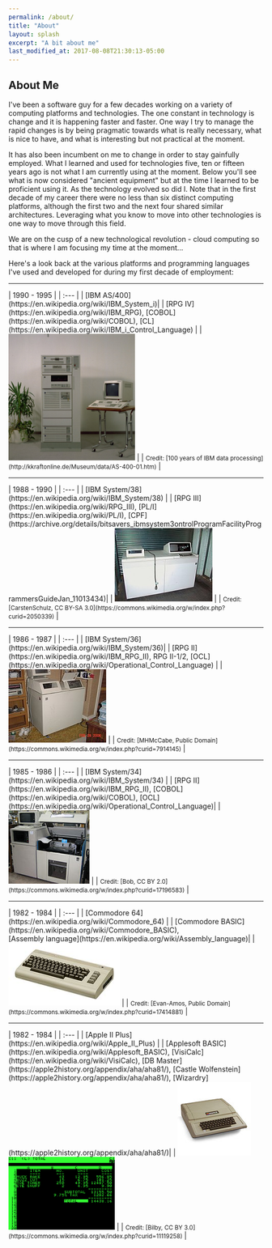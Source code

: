 ```yaml
---
permalink: /about/
title: "About"
layout: splash
excerpt: "A bit about me"
last_modified_at: 2017-08-08T21:30:13-05:00
---
```


## About Me

I've been a software guy for a few decades working on a variety of computing platforms and technologies. The one constant in technology is change and it is happening faster and faster. One way I try to manage the rapid changes is by being pragmatic towards what is really necessary, what is nice to have, and what is interesting but not practical at the moment.

It has also been incumbent on me to change in order to stay gainfully employed. What I learned and used for technologies five, ten or fifteen years ago is not what I am currently using at the moment. Below you'll see what is now considered "ancient equipment" but at the time I learned to be proficient using it. As the technology evolved so did I. Note that in the first decade of my career there were no less than six distinct computing platforms, although the first two and the next four shared similar architectures. Leveraging what you know to move into other technologies is one way to move through this field.

We are on the cusp of a new technological revolution - cloud computing so that is where I am focusing my time at the moment...

<div data-iframe-width="150" data-iframe-height="270" data-share-badge-id="a26ae917-1928-48e0-82b7-0a91f2b54294" data-share-badge-host="https://www.youracclaim.com"></div><script type="text/javascript" async src="//cdn.youracclaim.com/assets/utilities/embed.js"></script>

Here's a look back at the various platforms and programming languages I've used and developed for during my first decade of employment:

<hr/>
| 1990 - 1995 |
| :---        |
| [IBM AS/400](https://en.wikipedia.org/wiki/IBM_System_i)|
| [RPG IV](https://en.wikipedia.org/wiki/IBM_RPG), [COBOL](https://en.wikipedia.org/wiki/COBOL), [CL](https://en.wikipedia.org/wiki/IBM_i_Control_Language) |
| <img src="/assets/images/about/AS-400-01.jpg" height="250" width="250"> |
| <small>Credit: [100 years of IBM data processing](http://kkraftonline.de/Museum/data/AS-400-01.htm)</small> |

<hr/>
| 1988 - 1990 |
| :---        |
| [IBM System/38](https://en.wikipedia.org/wiki/IBM_System/38) |
| [RPG III](https://en.wikipedia.org/wiki/RPG_III), [PL/I](https://en.wikipedia.org/wiki/PL/I), [CPF](https://archive.org/details/bitsavers_ibmsystem3ontrolProgramFacilityProgrammersGuideJan_11013434)|
| <a href="https://commons.wikimedia.org/w/index.php?curid=2050339"><img src="/assets/images/about/193px-S38_I.jpg"></a> |
| <small>Credit: [CarstenSchulz, CC BY-SA 3.0](https://commons.wikimedia.org/w/index.php?curid=2050339)</small> |

<hr/>
| 1986 - 1987 |
| :---        |
| [IBM System/36](https://en.wikipedia.org/wiki/IBM_System/36)|
| [RPG II](https://en.wikipedia.org/wiki/IBM_RPG_II), RPG II-1/2, [OCL](https://en.wikipedia.org/wiki/Operational_Control_Language) |
| <a href="https://upload.wikimedia.org/wikipedia/commons/2/22/IBM5360.jpg"><img src="/assets/images/about/193px-IBM5360.jpg"></a> |
| <small>Credit: [MHMcCabe, Public Domain](https://commons.wikimedia.org/w/index.php?curid=7914145)</small> |

<hr/>
| 1985 - 1986 |
| :---        |
| [IBM System/34](https://en.wikipedia.org/wiki/IBM_System/34) |
| [RPG II](https://en.wikipedia.org/wiki/IBM_RPG_II), [COBOL](https://en.wikipedia.org/wiki/COBOL), [OCL](https://en.wikipedia.org/wiki/Operational_Control_Language)|
| <img src="/assets/images/about/160px-IBM_System34.IsettAcres.jpg"> |
| <small>Credit: [Bob, CC BY 2.0](https://commons.wikimedia.org/w/index.php?curid=17196583)</small> |

<hr/>
| 1982 - 1984 |
| :---        |
| [Commodore 64](https://en.wikipedia.org/wiki/Commodore_64) |
| [Commodore BASIC](https://en.wikipedia.org/wiki/Commodore_BASIC),<br/>[Assembly language](https://en.wikipedia.org/wiki/Assembly_language)|
| <img src="/assets/images/about/220px-Commodore-64-Computer-FL.jpg"> |
| <small>Credit: [Evan-Amos, Public Domain](https://commons.wikimedia.org/w/index.php?curid=17414881)</small> |

<hr/>
| 1982 - 1984 |
| :---        |
| [Apple II Plus](https://en.wikipedia.org/wiki/Apple_II_Plus) |
| [Applesoft BASIC](https://en.wikipedia.org/wiki/Applesoft_BASIC), [VisiCalc](https://en.wikipedia.org/wiki/VisiCalc), [DB Master](https://apple2history.org/appendix/aha/aha81/), [Castle Wolfenstein](https://apple2history.org/appendix/aha/aha81/), [Wizardry](https://apple2history.org/appendix/aha/aha81/)|
| <img src="/assets/images/about/145px-Apple_II_Plus.jpg"> &nbsp; &nbsp; <a href="https://upload.wikimedia.org/wikipedia/commons/7/7a/Visicalc.png"> <img src="/assets/images/about/Visicalc.png" height="144" width="210"></a> |
| <small>Credit: [Bilby, CC BY 3.0](https://commons.wikimedia.org/w/index.php?curid=11119258)</small> |
